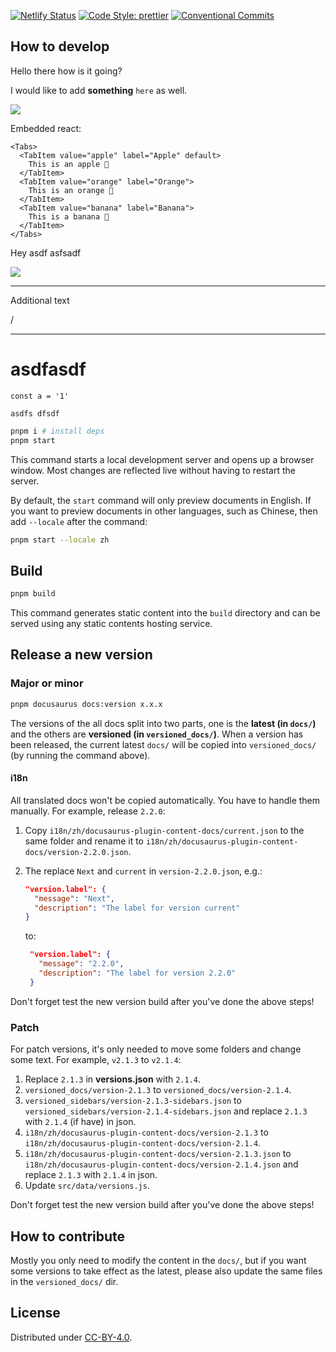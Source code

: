 [![Netlify Status](https://api.netlify.com/api/v1/badges/8bf4638d-8f79-4cc4-9970-b47359eb1a35/deploy-status)](https://app.netlify.com/sites/unruffled-blackwell-31bfb2/deploys) [![Code Style: prettier](https://img.shields.io/badge/code_style-prettier-ff69b4.svg)](https://github.com/prettier/prettier) [![Conventional Commits](https://img.shields.io/badge/Conventional%20Commits-1.0.0-green.svg)](https://conventionalcommits.org)

## How to develop

Hello there how is it going?

I would like to add **something** `here` as well.

![](/img/editor.png)

Embedded react:

```mdx-code-block
<Tabs>
  <TabItem value="apple" label="Apple" default>
    This is an apple 🍎
  </TabItem>
  <TabItem value="orange" label="Orange">
    This is an orange 🍊
  </TabItem>
  <TabItem value="banana" label="Banana">
    This is a banana 🍌
  </TabItem>
</Tabs>
```

Hey asdf asfsadf

![](/img/Voyager-32-13.jpeg)

---

Additional text

/

---

# asdfasdf

```
const a = '1'
```

```mdx-code-block
asdfs dfsdf
```

```sh
pnpm i # install deps
pnpm start
```

This command starts a local development server and opens up a browser window. Most changes are reflected live without having to restart the server.

By default, the `start` command will only preview documents in English. If you want to preview documents in other languages, such as Chinese, then add `--locale` after the command:

```sh
pnpm start --locale zh
```

## Build

```sh
pnpm build
```

This command generates static content into the `build` directory and can be served using any static contents hosting service.

## Release a new version

### Major or minor

```sh
pnpm docusaurus docs:version x.x.x
```

The versions of the all docs split into two parts, one is the **latest (in `docs/`)** and the others are **versioned (in `versioned_docs/`)**. When a version has been released, the current latest `docs/` will be copied into `versioned_docs/` (by running the command above).

#### i18n

All translated docs won't be copied automatically. You have to handle them manually. For example, release `2.2.0`:

1. Copy `i18n/zh/docusaurus-plugin-content-docs/current.json` to the same folder and rename it to `i18n/zh/docusaurus-plugin-content-docs/version-2.2.0.json`.
2. The replace `Next` and `current` in `version-2.2.0.json`, e.g.:

   ```json
   "version.label": {
     "message": "Next",
     "description": "The label for version current"
   }
   ```

   to:

   ```json
    "version.label": {
      "message": "2.2.0",
      "description": "The label for version 2.2.0"
    }
   ```

Don't forget test the new version build after you've done the above steps!

### Patch

For patch versions, it's only needed to move some folders and change some text. For example, `v2.1.3` to `v2.1.4`:

1. Replace `2.1.3` in **versions.json** with `2.1.4`.
2. `versioned_docs/version-2.1.3` to `versioned_docs/version-2.1.4`.
3. `versioned_sidebars/version-2.1.3-sidebars.json` to `versioned_sidebars/version-2.1.4-sidebars.json` and replace `2.1.3` with `2.1.4` (if have) in json.
4. `i18n/zh/docusaurus-plugin-content-docs/version-2.1.3` to `i18n/zh/docusaurus-plugin-content-docs/version-2.1.4`.
5. `i18n/zh/docusaurus-plugin-content-docs/version-2.1.3.json` to `i18n/zh/docusaurus-plugin-content-docs/version-2.1.4.json` and replace `2.1.3` with `2.1.4` in json.
6. Update `src/data/versions.js`.

Don't forget test the new version build after you've done the above steps!

## How to contribute

Mostly you only need to modify the content in the `docs/`, but if you want some versions to take effect as the latest, please also update the same files in the `versioned_docs/` dir.

## License

Distributed under [CC-BY-4.0](https://creativecommons.org/licenses/by/4.0/).
